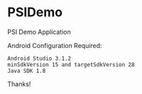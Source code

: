 # PSIDemo

PSI Demo Application

Android Configuration Required:

    Android Studio 3.1.2
    minSdkVersion 15 and targetSdkVersion 28
    Java SDK 1.8
   



Thanks!

